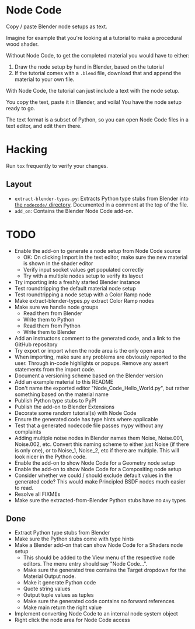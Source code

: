 # Node Code

Copy / paste Blender node setups as text.

Imagine for example that you're looking at a tutorial to make a procedural wood
shader.

Without Node Code, to get the completed material you would have to either:

1. Draw the node setup by hand in Blender, based on the tutorial
2. If the tutorial comes with a `.blend` file, download that and append the
   material to your own file.

With Node Code, the tutorial can just include a text with the node setup.

You copy the text, paste it in Blender, and voilà! You have the node setup ready to
go.

The text format is a subset of Python, so you can open Node Code files in a text
editor, and edit them there.

# Hacking

Run `tox` frequently to verify your changes.

## Layout

- `extract-blender-types.py`: Extracts Python type stubs from Blender into [the
  `nodecode/` directory](nodecode/). Documented in a comment at the top of the
  file.
- `add_on`: Contains the Blender Node Code add-on.

# TODO

- Enable the add-on to generate a node setup from Node Code source
  - OK: On clicking Import in the text editor, make sure the new material is
    shown in the shader editor
  - Verify input socket values get populated correctly
  - Try with a multiple nodes setup to verify its layout
- Try importing into a freshly started Blender instance
- Test roundtripping the default material node setup
- Test roundtripping a node setup with a Color Ramp node
- Make extract-blender-types.py extract Color Ramp nodes
- Make sure we handle node groups
  - Read them from Blender
  - Write them to Python
  - Read them from Python
  - Write them to Blender
- Add an instructons comment to the generated code, and a link to the GitHub
  repository
- Try export or import when the node area is the only open area
- When importing, make sure any problems are obviously reported to the user.
  Through in-code highlights or popups. Remove any assert statements from the
  import code.
- Document a versioning scheme based on the Blender version
- Add an example material to this README
- Don't name the exported editor "Node_Code_Hello_World.py", but rather
  something based on the material name
- Publish Python type stubs to PyPI
- Publish the add-on to Blender Extensions
- Decorate some random tutorial(s) with Node Code
- Ensure the generated code has type hints where applicable
- Test that a generated nodecode file passes mypy without any complaints
- Adding multiple noise nodes in Blender names them Noise, Noise.001, Noise.002,
  etc. Convert this naming scheme to either just Noise (if there is only one),
  or to Noise_1, Noise_2, etc if there are multiple. This will look nicer in the
  Python code.
- Enable the add-on to show Node Code for a Geometry node setup
- Enable the add-on to show Node Code for a Compositing node setup
- Consider whether we could / should exclude default values in the generated
  code? This would make Principled BSDF nodes much easier to read.
- Resolve all FIXMEs
- Make sure the extracted-from-Blender Python stubs have no `Any` types

## Done

- Extract Python type stubs from Blender
- Make sure the Python stubs come with type hints
- Make a Blender add-on that can show Node Code for a Shaders node setup
  - This should be added to the View menu of the respective node editors. The
    menu entry should say "Node Code...".
  - Make sure the generated tree contains the Target dropdown for the Material
    Output node.
  - Make it generate Python code
  - Quote string values
  - Output tuple values as tuples
  - Make sure the generated code contains no forward references
  - Make main return the right value
- Implement converting Node Code to an internal node system object
- Right click the node area for Node Code access
